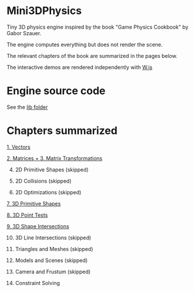 # Mini3DPhysics

Tiny 3D physics engine inspired by the book "Game Physics Cookbook" by Gabor Szauer.

The engine computes everything but does not render the scene.

The relevant chapters of the book are summarized in the pages below.

The interactive demos are rendered independently with [W.js](https://xem.github.io/W)

# Engine source code

See the [lib folder](https://github.com/xem/mini3Dphysics/tree/gh-pages/lib)

# Chapters summarized

[1. Vectors](https://xem.github.io/mini3Dphysics/1/)

[2. Matrices + 3. Matrix Transformations](https://xem.github.io/mini3Dphysics/2/)

4. 2D Primitive Shapes (skipped)

5. 2D Collisions (skipped)

6. 2D Optimizations (skipped)

[7. 3D Primitive Shapes](https://xem.github.io/mini3Dphysics/7/)

[8. 3D Point Tests](https://xem.github.io/mini3Dphysics/8/)

[9. 3D Shape Intersections](https://xem.github.io/mini3Dphysics/9/)

10. 3D Line Intersections (skipped)

11. Triangles and Meshes (skipped)

12. Models and Scenes (skipped)

13. Camera and Frustum (skipped)

14. Constraint Solving

<!--

15. Manifolds and Impulses

16. Springs and Joints

-->